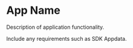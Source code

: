 App Name
========

Description of application functionality.

Include any requirements such as SDK Appdata.

